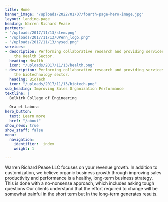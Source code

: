```yaml
---
title: Home
banner_image: "/uploads/2022/01/07/fourth-page-hero-image.jpg"
layout: landing-page
heading: Warren Richard Pease
partners:
- "/uploads/2017/11/13/stem.png"
- "/uploads/2017/11/13/UPenn_logo.png"
- "/uploads/2017/11/13/nysed.png"
services:
- description: Performing collaborative research and providing services to support
    the Health Sector.
  heading: Health
  icon: "/uploads/2017/11/13/health.png"
- description: Performing collaborative research and providing services to support
    the biotechnology sector.
  heading: BioTech
  icon: "/uploads/2017/11/13/biotech.png"
sub_heading: Improving Sales Organization Performance
textline: |
  Belkirk College of Engineering

  Ora et Labora
hero_button:
  text: Learn more
  href: "/about"
show_news: true
show_staff: false
menu:
  navigation:
    identifier: _index
    weight: 1

---
```

Warren Richard Pease LLC focuses on your revenue growth. In addition to customization, we believe organic business growth through improving sales productivity and performance is a healthy, long-term business strategy. This is done with a no-nonsense approach, which includes asking tough questions Our clients understand that the effort required to change will be somewhat painful in the short term but In the long-term generates results.